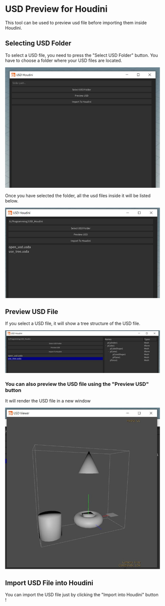 # USD Preview for Houdini

This tool can be used to preview usd file before importing them inside Houdini.

## Selecting USD Folder

To select a USD file, you need to press the "Select USD Folder" button.
You have to choose a folder where your USD files are located.

![Image](./assets/base_ui.jpg)

Once you have selected the folder, all the usd files inside it will be listed below.

![Image](./assets/usd_files.jpg)

## Preview USD File

If you select a USD file, it will show a tree structure of the USD file.

![Image](./assets/tree.jpg)

### You can also preview the USD file using the "Preview USD" button

It will render the USD file in a new window

![Image](./assets/render.jpg)

## Import USD File into Houdini

You can import the USD file just by clicking the "Import into Houdini" button !

